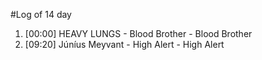 #Log of 14 day

1. [00:00] HEAVY LUNGS - Blood Brother - Blood Brother
1. [09:20] Júníus Meyvant - High Alert - High Alert
